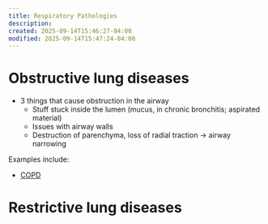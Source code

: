 ```yaml
---
title: Respiratory Pathologies
description:
created: 2025-09-14T15:46:27-04:00
modified: 2025-09-14T15:47:24-04:00
---
```

# Obstructive lung diseases
- 3 things that cause obstruction in the airway
	- Stuff stuck inside the lumen (mucus, in chronic bronchitis; aspirated material)
	- Issues with airway walls 
	- Destruction of parenchyma, loss of radial traction → airway narrowing

Examples include:
- [COPD](Respirology/Respiratory%20Pathologies/COPD.md)
# Restrictive lung diseases